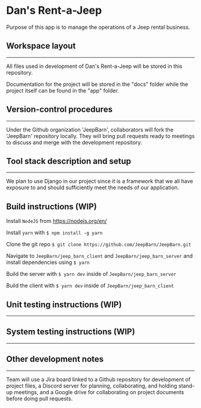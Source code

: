 # Dan's Rent-a-Jeep

Purpose of this app is to manage the operations of a Jeep rental business.

## Workspace layout
***
All files used in development of Dan's Rent-a-Jeep will be stored in this repository.  

Documentation for the project will be stored in the "docs" folder while the project itself can be found in the "app" folder.

## Version-control procedures
***
Under the Github organization 'JeepBarn', collaborators will fork the 'JeepBarn' repository locally. They will bring pull requests ready to meetings to discuss and merge with the development repository.

## Tool stack description and setup
***
We plan to use Django in our project since it is a framework that we all have exposure to and should sufficiently meet the needs of our application.

## Build instructions (WIP)
Install `NodeJS` from https://nodejs.org/en/

Install `yarn` with `$ npm install -g yarn`

Clone the git repo `$ git clone https://github.com/JeepBarn/JeepBarn.git`

Navigate to `JeepBarn/jeep_barn_client` and `JeepBarn/jeep_barn_server` and install dependencies using `$ yarn`

Build the server with `$ yarn dev` inside of `JeepBarn/jeep_barn_server`

Build the client with `$ yarn dev` inside of `JeepBarn/jeep_barn_client`

## Unit testing instructions (WIP)
***


## System testing instructions (WIP)
***


## Other development notes
***
Team will use a Jira board linked to a Github repository for development of project files, a Discord server for planning, collaborating, and holding stand-up meetings, and a Google drive for collaborating on project documents before doing pull requests.
